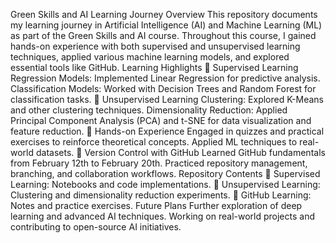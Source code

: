 Green Skills and AI Learning Journey
Overview
This repository documents my learning journey in Artificial Intelligence (AI) and Machine Learning (ML) as part of the Green Skills and AI course. Throughout this course, I gained hands-on experience with both supervised and unsupervised learning techniques, applied various machine learning models, and explored essential tools like GitHub.
Learning Highlights
🔹 Supervised Learning
Regression Models: Implemented Linear Regression for predictive analysis.
Classification Models: Worked with Decision Trees and Random Forest for classification tasks.
🔹 Unsupervised Learning
Clustering: Explored K-Means and other clustering techniques.
Dimensionality Reduction: Applied Principal Component Analysis (PCA) and t-SNE for data visualization and feature reduction.
🔹 Hands-on Experience
Engaged in quizzes and practical exercises to reinforce theoretical concepts.
Applied ML techniques to real-world datasets.
🔹 Version Control with GitHub
Learned GitHub fundamentals from February 12th to February 20th.
Practiced repository management, branching, and collaboration workflows.
Repository Contents
📂 Supervised Learning: Notebooks and code implementations.
📂 Unsupervised Learning: Clustering and dimensionality reduction experiments.
📂 GitHub Learning: Notes and practice exercises.
Future Plans
Further exploration of deep learning and advanced AI techniques.
Working on real-world projects and contributing to open-source AI initiatives.
